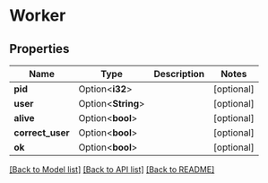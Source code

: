 # Worker

## Properties

Name | Type | Description | Notes
------------ | ------------- | ------------- | -------------
**pid** | Option<**i32**> |  | [optional]
**user** | Option<**String**> |  | [optional]
**alive** | Option<**bool**> |  | [optional]
**correct_user** | Option<**bool**> |  | [optional]
**ok** | Option<**bool**> |  | [optional]

[[Back to Model list]](../README.md#documentation-for-models) [[Back to API list]](../README.md#documentation-for-api-endpoints) [[Back to README]](../README.md)


